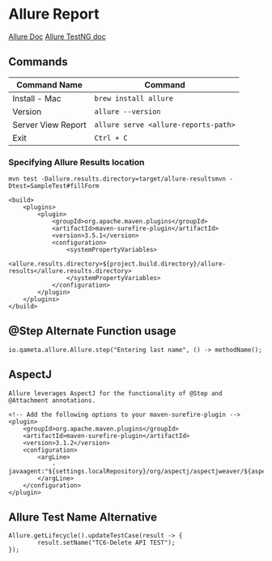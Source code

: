 # Allure Report
[Allure Doc](https://allurereport.org/)
[Allure TestNG doc](https://allurereport.org/docs/testng/)
##  Commands
| Command Name       | Command                              |
|--------------------|--------------------------------------|
| Install - Mac      | `brew install allure`                |
| Version            | `allure --version`                   |
| Server View Report | `allure serve <allure-reports-path>` |
| Exit               | `Ctrl + C`                           |


### Specifying Allure Results location
    mvn test -Dallure.results.directory=target/allure-resultsmvn -Dtest=SampleTest#fillForm

    <build>
        <plugins>
            <plugin>
                <groupId>org.apache.maven.plugins</groupId>
                <artifactId>maven-surefire-plugin</artifactId>
                <version>3.5.1</version>
                <configuration>
                    <systemPropertyVariables>
                        <allure.results.directory>${project.build.directory}/allure-results</allure.results.directory>
                    </systemPropertyVariables>
                </configuration>
            </plugin>
        </plugins>
    </build>

## @Step Alternate Function usage
    io.qameta.allure.Allure.step("Entering last name", () -> methodName();

## AspectJ
    Allure leverages AspectJ for the functionality of @Step and @Attachment annotations.

    <!-- Add the following options to your maven-surefire-plugin -->
    <plugin>
        <groupId>org.apache.maven.plugins</groupId>
        <artifactId>maven-surefire-plugin</artifactId>
        <version>3.1.2</version>
        <configuration>
            <argLine>
                -javaagent:"${settings.localRepository}/org/aspectj/aspectjweaver/${aspectj.version}/aspectjweaver-${aspectj.version}.jar"
            </argLine>
        </configuration>
    </plugin>

## Allure Test Name Alternative
    Allure.getLifecycle().updateTestCase(result -> {
            result.setName("TC6-Delete API TEST");
    });